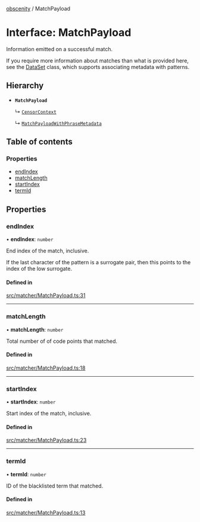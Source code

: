 [obscenity](../README.md) / MatchPayload

# Interface: MatchPayload

Information emitted on a successful match.

If you require more information about matches than what is provided here, see
the [DataSet](../classes/DataSet.md) class, which supports associating metadata with patterns.

## Hierarchy

- **`MatchPayload`**

  ↳ [`CensorContext`](CensorContext.md)

  ↳ [`MatchPayloadWithPhraseMetadata`](MatchPayloadWithPhraseMetadata.md)

## Table of contents

### Properties

- [endIndex](MatchPayload.md#endindex)
- [matchLength](MatchPayload.md#matchlength)
- [startIndex](MatchPayload.md#startindex)
- [termId](MatchPayload.md#termid)

## Properties

### endIndex

• **endIndex**: `number`

End index of the match, inclusive.

If the last character of the pattern is a surrogate pair,
then this points to the index of the low surrogate.

#### Defined in

[src/matcher/MatchPayload.ts:31](https://github.com/jo3-l/obscenity/blob/0f3c7b6/src/matcher/MatchPayload.ts#L31)

___

### matchLength

• **matchLength**: `number`

Total number of of code points that matched.

#### Defined in

[src/matcher/MatchPayload.ts:18](https://github.com/jo3-l/obscenity/blob/0f3c7b6/src/matcher/MatchPayload.ts#L18)

___

### startIndex

• **startIndex**: `number`

Start index of the match, inclusive.

#### Defined in

[src/matcher/MatchPayload.ts:23](https://github.com/jo3-l/obscenity/blob/0f3c7b6/src/matcher/MatchPayload.ts#L23)

___

### termId

• **termId**: `number`

ID of the blacklisted term that matched.

#### Defined in

[src/matcher/MatchPayload.ts:13](https://github.com/jo3-l/obscenity/blob/0f3c7b6/src/matcher/MatchPayload.ts#L13)
